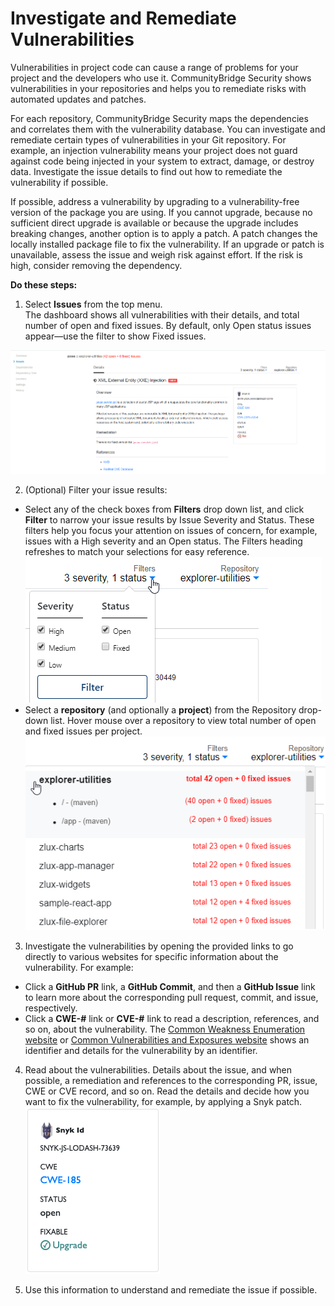 # Investigate and Remediate Vulnerabilities

Vulnerabilities in project code can cause a range of problems for your project and the developers who use it. CommunityBridge Security shows vulnerabilities in your repositories and helps you to remediate risks with automated updates and patches. 

For each repository, CommunityBridge Security maps the dependencies and correlates them with the vulnerability database. You can investigate and remediate certain types of vulnerabilities in your Git repository. For example, an injection vulnerability means your project does not guard against code being injected in your system to extract, damage, or destroy data. Investigate the issue details to find out how to remediate the vulnerability if possible.

If possible, address a vulnerability by upgrading to a vulnerability-free version of the package you are using. If you cannot upgrade, because no sufficient direct upgrade is available or because the upgrade includes breaking changes, another option is to apply a patch. A patch changes the locally installed package file to fix the vulnerability. If an upgrade or patch is unavailable, assess the issue and weigh risk against effort. If the risk is high, consider removing the dependency.

**Do these steps:**

1. Select **Issues** from the top menu.  
The dashboard shows all vulnerabilities with their details, and total number of open and fixed issues. By default, only Open status issues appear—use the filter to show Fixed issues.

![Issues Dashboard](../../.gitbook/assets/issues-dashboard.png)

2. \(Optional\) Filter your issue results:

* Select any of the check boxes from **Filters** drop down list, and click **Filter** to narrow your issue results by Issue Severity and Status. These filters help you focus your attention on issues of concern, for example, issues with a High severity and an Open status. The Filters heading refreshes to match your selections for easy reference.  ![](../../.gitbook/assets/filters-drop-down.png)  
* Select a **repository** \(and optionally a **project**\) from the Repository drop-down list. Hover mouse over a repository to view total number of open and fixed issues per project.  ![](../../.gitbook/assets/repositories-drop-down.png) 

3. Investigate the vulnerabilities by opening the provided links to go directly to various websites for specific information about the vulnerability. For example:

* Click a **GitHub PR** link, a **GitHub Commit**, and then a **GitHub Issue** link to learn more about the corresponding pull request, commit, and issue, respectively.
* Click a **CWE-\#** link or **CVE-\#** link to read a description, references, and so on, about the vulnerability. The [Common Weakness Enumeration website](https://cwe.mitre.org/) or [Common Vulnerabilities and Exposures website](https://cve.mitre.org/) shows an identifier and details for the vulnerability by an identifier.

4. Read about the vulnerabilities. Details about the issue, and when possible, a remediation and references to the corresponding PR, issue, CWE or CVE record, and so on. Read the details and decide how you want to fix the vulnerability, for example, by applying a Snyk patch.  
![](../../.gitbook/assets/7410900.png)

5. Use this information to understand and remediate the issue if possible.

